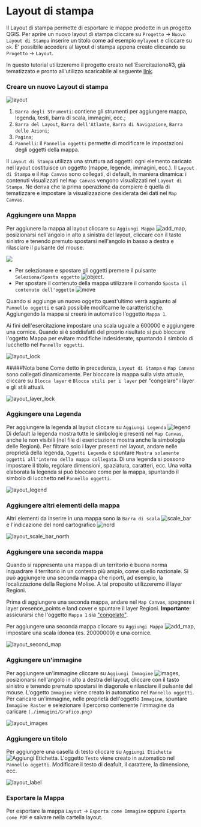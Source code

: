 # Layout di stampa
Il Layout di stampa permette di esportare le mappe prodotte in un progetto QGIS. Per aprire un nuovo layout di stampa cliccare su `Progetto` -> `Nuovo Layout di Stampa` inserire un titolo come ad esempio `mylayout` e cliccare su `ok`. E' possibile accedere al layout di stampa appena creato cliccando su `Progetto` -> `Layout`.

In questo tutorial utilizzeremo il progetto creato nell'Esercitazione#3, già tematizzato e pronto all'utilizzo scaricabile al seguente [link](https://github.com/Envixlab/dataset_paesaggioGIS/raw/main/dataset/tutorial_layout.zip).

### Creare un nuovo Layout di stampa

![layout](../../../images/layout.png)

1. `Barra degli Strumenti`: contiene gli strumenti per aggiungere mappa, legenda, testi, barra di scala, immagini, ecc.;
2. `Barra del Layout`, `Barra dell'Atlante`, `Barra di Navigazione`, `Barra delle Azioni`;
3. `Pagina`;
4. `Pannelli`: il `Pannello oggetti` permette di modificare le impostazioni degli oggetti della mappa.

Il `Layout di Stampa` utilizza una struttura ad oggetti: ogni elemento caricato nel layout costituisce un oggetto (mappe, legende, immagini, ecc.). Il `Layout di Stampa` e il `Map Canvas` sono collegati, di default, in maniera dinamica: i contenuti visualizzati nel `Map Canvas` vengono visualizzati nel `Layout di Stampa`. Ne deriva che la prima operazione da compiere è quella di tematizzare e impostare la visualizzazione desiderata dei dati nel `Map Canvas`.

### Aggiungere una Mappa
Per aggiunere la mappa al layout cliccare su `Aggiungi Mappa` ![add_map](https://docs.qgis.org/3.10/it/_images/mActionAddMap.png), posizionarsi nell'angolo in alto a sinistra del layout, cliccare con il tasto sinistro e tenendo premuto spostarsi nell'angolo in basso a destra e rilasciare il pulsante del mouse.


![](https://github.com/Envixlab/paesaggioGIS/raw/master/images/ice_video_20210420-150130.gif)


* Per selezionare e spostare gli oggetti premere il pulsante `Seleziona/Sposta oggetto` ![object](https://docs.qgis.org/3.10/it/_images/mActionSelect.png).
* Per spostare il contenuto della mappa utilizzare il comando `Sposta il contenuto dell'oggetto` ![move](https://docs.qgis.org/3.10/it/_images/mActionMoveItemContent.png)

Quando si aggiunge un nuovo oggetto quest'ultimo verrà aggiunto al `Pannello oggetti` e sarà possibile modifcarne le caratteristiche. Aggiungendo la mappa si creerà in automatico l'oggetto `Mappa 1`.

Ai fini dell'esercitazione impostare una scala uguale a 600000 e aggiungere una cornice. Quando si è soddisfatti del proprio risultato si può bloccare l'oggetto Mappa per evitare modifiche indesiderate, spuntando il simbolo di lucchetto nel `Pannello oggetti`.

![layout_lock](../../../images/layout_lock.PNG)

#####Nota bene
Come detto in precedenza, `Layout di Stampa` e `Map Canvas` sono collegati dinamicamente. Per bloccare la mappa sulla vista attuale, cliccare su `Blocca layer` e `Blocca stili per i layer` per "congelare" i layer e gli stili attuali.

![layout_layer_lock](../../../images/layout_layer_lock.PNG)

### Aggiungere una Legenda
Per aggiungere la legenda al layout cliccare su `Aggiungi Legenda` ![legend](https://docs.qgis.org/3.10/it/_images/mActionAddLegend.png)
Di default la legenda mostra tutte le simbologie presenti nel `Map Canvas`, anche le non visibili (nel file di eserictazione mostra anche la simbologia delle Regioni). Per filtrare solo i layer presenti nel layout, andare nelle proprietà della legenda, `Oggetti Legenda` e spuntare `Mostra solamente oggetti all'interno della mappa collegata`. Di una legenda si possono impostare il titolo, regolare dimensioni, spaziatura, caratteri, ecc. Una volta elaborata la legenda si può bloccare come per la mappa, spuntando il simbolo di lucchetto nel `Pannello oggetti`.

![layout_legend](../../../images/layout_legend.PNG)

### Aggiungere altri elementi della mappa
Altri elementi da inserire in una mappa sono la `Barra di scala` ![scale_bar](https://docs.qgis.org/3.16/en/_images/mActionScaleBar.png) e l'indicazione del nord cartografico ![nord](https://docs.qgis.org/3.16/en/_images/north_arrow.png)

![layout_scale_bar_north](../../../images/layout_legend_scale_north.PNG)

### Aggiungere una seconda mappa
Quando si rappresenta una mappa di un territorio è buona norma inquadrare il territorio in un contesto più ampio, come quello nazionale. Si può aggiungere una seconda mappa che riporti, ad esempio, la localizzazione della Regione Molise. A tal proposito utilizzeremo il layer Regioni.

Prima di aggiungere una seconda mappa, andare nel `Map Canvas`, spegnere i layer presence_points e land cover e spuntare il layer Regioni. **Importante**: assicurarsi che l'oggetto `Mappa 1` sia ["congelato"](#Nota-bene).

Per aggiungere una seconda mappa cliccare su `Aggiungi Mappa` ![add_map](https://docs.qgis.org/3.10/it/_images/mActionAddMap.png), impostare una scala idonea (es. 20000000) e una cornice.

![layout_second_map](../../../images/layout_legend_second_map.PNG)

### Aggiungere un'immagine
Per aggiungere un'immagine cliccare su `Aggiungi Immagine` ![images](https://docs.qgis.org/3.16/en/_images/mActionAddImage.png), posizionarsi nell'angolo in alto a destra del layout, cliccare con il tasto sinistro e tenendo premuto spostarsi in diagonale e rilasciare il pulsante del mouse. L'oggetto `Immagine` viene creato in automatico nel `Pannello oggetti`. Per caricare un'immagine, nelle proprietà dell'oggetto `Immagine`, spuntare `Immagine Raster` e selezionare il percorso contenente l'immagine da caricare `(./immagini/Grafico.png)`

![layout_images](../../../images/layout_layer_images.PNG)

### Aggiungere un titolo
Per aggiungere una casella di testo cliccare su `Aggiungi Etichetta` ![Aggiungi Etichetta](https://docs.qgis.org/3.16/en/_images/mActionLabel.png). L'oggetto `Testo` viene creato in automatico nel `Pannello oggetti`. Modificare il testo di deafult, il carattere, la dimensione, ecc.

![layout_label](../../../images/layout_text.PNG)

### Esportare la Mappa
Per esportare la mappa `Layout` -> `Esporta come Immagine` oppure `Esporta come PDF` e salvare nella cartella layout.
